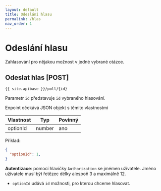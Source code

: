 ```yaml
---
layout: default
title: Odeslání hlasu
permalink: /hlas
nav_order: 1
---
```


# Odeslání hlasu

Zahlasování pro nějakou možnost v jedné vybrané otázce. 

## Odeslat hlas [POST]

`{{ site.apibase }}/poll/{id}`

Parametr `id` představuje `id` vybraného hlasování.

Enpoint očekává JSON objekt s těmito vlastnostmi

| Vlastnost  | Typ    | Povinný |
|------------|--------|---------|
| optionId   | number | ano     |



Příklad:

```json
{
  "optionId": 1,
}
```

**Autentizace**: pomocí hlavičky `Authorization` se jmémen uživatele. Jméno uživatele musí být řetězec délky alespoň 3 a maximálně 12.

- `optionId` udává `id` možnosti, pro kterou chceme hlasovat.
